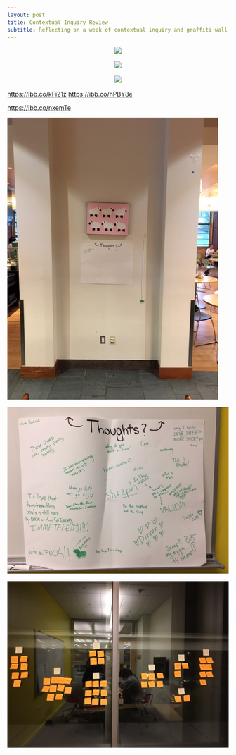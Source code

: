 ```yaml
---
layout: post
title: Contextual Inquiry Review
subtitle: Reflecting on a week of contextual inquiry and graffiti wall analysis
---
```


<p align="center">
 <img src="https://image.ibb.co/gH8PEK/setup.jpg">
</p>

<p align="center">
 <img src="https://image.ibb.co/bMXHZK/poster.jpg">
</p>

<p align="center">
 <img src="https://image.ibb.co/iwqh1z/diagram.jpg">
</p>

https://ibb.co/kFi21z
https://ibb.co/hPBY8e

https://ibb.co/nxemTe


 ![Nintendo wii Remote](/img/setup.JPG)



 ![Nintendo wii Remote](/img/poster.JPG)



 ![Nintendo wii Remote](/img/diagram.JPG)

